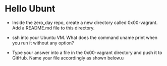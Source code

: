 # Hello Ubunt

- Inside the zero_day repo, create a new directory called 0x00-vagrant. Add a README.md file to this directory.

- ssh into your Ubuntu VM. What does the command uname print when you run it without any option?

- Type your answer into a file in the 0x00-vagrant directory and push it to GitHub. Name your file accordingly as shown below.u
